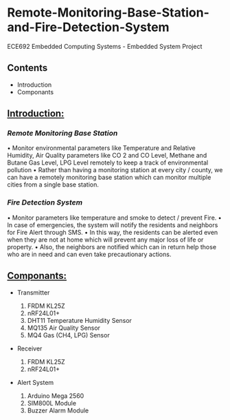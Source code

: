 # Remote-Monitoring-Base-Station-and-Fire-Detection-System
ECE692 Embedded Computing Systems - Embedded System Project

## Contents
* Introduction
* Componants

## <ins>**Introduction:**</ins>
### _Remote Monitoring Base Station_
• Monitor environmental parameters like Temperature and Relative Humidity, Air Quality parameters like CO 2 and CO Level, Methane and Butane Gas Level, LPG Level remotely to keep a track of environmental pollution
• Rather than having a monitoring station at every city / county, we can have a remotely monitoring base station which can monitor multiple cities from a single base station.

### _Fire Detection System_
• Monitor parameters like temperature and smoke to detect / prevent Fire.
• In case of emergencies, the system will notify the residents and neighbors for Fire Alert through SMS.
• In this way, the residents can be alerted even when they are not at home which will prevent any major loss of life or property.
• Also, the neighbors are notified which can in return help those who are in need and can even take precautionary actions.

## <ins>**Componants:**</ins>
*	Transmitter
	1. FRDM KL25Z
	2. nRF24L01+
	3. DHT11 Temperature Humidity Sensor
	4. MQ135 Air Quality Sensor
	5. MQ4 Gas (CH4, LPG) Sensor


*	Receiver
	1. FRDM KL25Z
	2. nRF24L01+

*	Alert System
	1. Arduino Mega 2560
	2. SIM800L Module
	3. Buzzer Alarm Module
